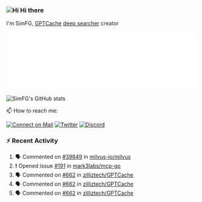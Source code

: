 ### <img src='https://qpluspicture.oss-cn-beijing.aliyuncs.com/6LjjQA/Hi.gif' alt='Hi' width="24"/> Hi there

I'm SimFG, [GPTCache](https://github.com/zilliztech/GPTCache) [deep searcher](https://github.com/zilliztech/deep-searcher) creator

![Metrics 👋](/metrics.plugin.followup.user.svg)

![SimFG's GitHub stats](https://github-readme-stats.vercel.app/api?username=SimFG&show_icons=true&theme=radical&count_private=true)

📫 How to reach me:

[![Connect on Mail](https://img.shields.io/badge/Ask%20me-anything-1abc9c.svg)](mailto:1142838399@qq.com)
[![Twitter](https://img.shields.io/twitter/follow/FogSim?style=social)](https://twitter.com/FogSim)
[![Discord](https://img.shields.io/discord/1092648432495251507?label=Discord&logo=discord)](https://discord.gg/Q8C6WEjSWV)

### :zap: Recent Activity

<!--START_SECTION:activity-->
1. 🗣 Commented on [#39849](https://github.com/milvus-io/milvus/issues/39849) in [milvus-io/milvus](https://github.com/milvus-io/milvus)
2. ❗️ Opened issue [#191](https://github.com/mark3labs/mcp-go/issues/191) in [mark3labs/mcp-go](https://github.com/mark3labs/mcp-go)
3. 🗣 Commented on [#662](https://github.com/zilliztech/GPTCache/issues/662) in [zilliztech/GPTCache](https://github.com/zilliztech/GPTCache)
4. 🗣 Commented on [#662](https://github.com/zilliztech/GPTCache/issues/662) in [zilliztech/GPTCache](https://github.com/zilliztech/GPTCache)
5. 🗣 Commented on [#662](https://github.com/zilliztech/GPTCache/issues/662) in [zilliztech/GPTCache](https://github.com/zilliztech/GPTCache)
<!--END_SECTION:activity-->

